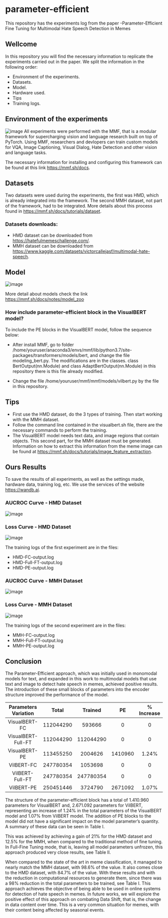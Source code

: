 # parameter-efficient
This repository has the experiments log from the paper -Parameter-Efficient Fine Tuning for Multimodal Hate Speech Detection in Memes
## Wellcome
In this repository you will find the necessary information to replicate the experiments carried out in the paper. We split the information in the following order:


*  Environment of the experiments.
*  Datasets.
*  Model.
*  Hardware used.
*  Tips
*  Training logs.

## Environment of the experiments


![image](https://user-images.githubusercontent.com/120152766/208425337-8a11f73b-413b-421c-b988-84dd44bad8e9.png)
All experiments were performed with the MMF, that is a modular framework for supercharging vision and language research built on top of PyTorch. Using MMF, researchers and devlopers can train custom models for VQA, Image Captioning, Visual Dialog, Hate Detection and other vision and language tasks.

The necessary information for installing and configuring this framework can be found at this link https://mmf.sh/docs.


## Datasets
Two datasets were used during the experiments, the first was HMD, which is already integrated into the framework. The second MMH dataset, not part of the framework, had to be integrated. More details about this process found in https://mmf.sh/docs/tutorials/dataset.

### Datasets downloads:

* HMD dataset can be downloaded from https://hatefulmemeschallenge.com/.
* MMH dataset can be downloaded from https://www.kaggle.com/datasets/victorcallejasf/multimodal-hate-speech.


## Model

![image](https://user-images.githubusercontent.com/120152766/208430966-1b6de459-18fc-404c-8eac-69573d250ca1.png)

More detail about models check the link https://mmf.sh/docs/notes/model_zoo


### How include parameter-efficient block in the VisualBERT model?
To include the PE blocks in the VisualBERT model, follow the sequence below:

* After install MMF, go to folder /home/youruser/anaconda3/envs/mmf/lib/python3.7/site-packages/transformers/models/bert, and change the file modeling_bert.py. The modifications are in the classes. class BertOutput(nn.Module) and class AdaptBertOutput(nn.Module) in this repository there is this file already modified.

* Change the file  /home/youruser/mmf/mmf/models/vilbert.py by the file in this repository.

## Tips

* First use the HMD dataset, do the 3 types of training. Then start working with the MMH dataset.
* Follow the command line contained in the visualbert.sh file, there are the necessary commands to perform the training.
* The VisualBERT model needs text data, and image regions that contain objects. This second part, for the MMH dataset must be generated. Information on how to extract this information from the meme image can be found at https://mmf.sh/docs/tutorials/image_feature_extraction.


## Ours Results
To save the results of all experiments, as well as the settings made, hardware data, training log, etc. We use the services of the website https://wandb.ai.


### AUCROC Curve - HMD Dataset
![image](https://user-images.githubusercontent.com/120152766/208498812-25091b93-a2f4-43a4-b5b3-a98385183bfe.png)

### Loss Curve - HMD Dataset
![image](https://user-images.githubusercontent.com/120152766/208498900-f837c340-85a4-4697-b79f-9e1f2e5eac10.png)

The training logs of the first experiment are in the files:
* HMD-FC-output.log
* HMD-Full-FT-output.log
* HMD-PE-output.log

### AUCROC Curve - MMH Dataset
![image](https://user-images.githubusercontent.com/120152766/208502803-4eb04383-d367-4ed7-9c12-a9e4017640a9.png)

### Loss Curve - MMH Dataset
![image](https://user-images.githubusercontent.com/120152766/208502975-d1a7e8c7-cfba-4c40-be19-7daec9fbf1db.png)

The training logs of the second experiment are in the files:
* MMH-FC-output.log
* MMH-Full-FT-output.log
* MMH-PE-output.log


## Conclusion

The Parameter-Efficient approach, which was initially used
in monomodal models for text, and expanded in this work
to multimodal models that use text and image to detect hate
speech in memes, achieved positive results. The introduction
of these small blocks of parameters into the encoder structure
improved the performance of the model.

| Parameters Variation |   Total   |  Trained  |    PE   | \% Increase |
|:--------------------:|:---------:|:---------:|:-------:|:-----------:|
|        VisualBERT-FC | 112044290 |    593666 |       0 |           0 |
|   VisualBERT-Full-FT | 112044290 | 112044290 |       0 |           0 |
|        VisualBERT-PE | 113455250 |   2004626 | 1410960 |      1.24\% |
|           VilBERT-FC | 247780354 |   1053698 |       0 |           0 |
|      VilBERT-Full-FT | 247780354 | 247780354 |       0 |           0 |
|           VilBERT-PE | 250451446 |   3724790 | 2671092 |      1.07\% |

The structure of the parameter-efficient block has a total of
1.410.960 parameters for VisualBERT and, 2.671.092 parameters
for VilBERT, representing an increase of 1.24% in the
total parameters of the VisualBERT model and 1.07% from
VilBERT model. The addition of PE blocks to the model
did not have a significant impact on the model parameter’s
quantity. A summary of these data can be seen in Table I.



This was achieved by achieving a gain of 21% for the HMD dataset and 12.5%
for the MMH, when compared to the traditional method of
fine tuning. In Full-Fine Tuning mode, that is, leaving all
model parameters unfrozen, this approach produced very close
results, see Table II.


 When compared to the state of the art
in meme classification, it managed to nearly match the MMH
dataset, with 98.6% of the value. It also comes close to the
HMD dataset, with 84.7% of the value. With these results
and with the reduction in computational resources to generate
them, since there was a 98% reduction in the total parameters
to be trained, see Table I. This approach achieves the objective
of being able to be used in online systems for detection
of hate speech in memes. In future works, we will explore
the positive effect of this approach on combating Data Shift,
that is, the change in data content over time. This is a very
common situation for memes, with their content being affected
by seasonal events.
